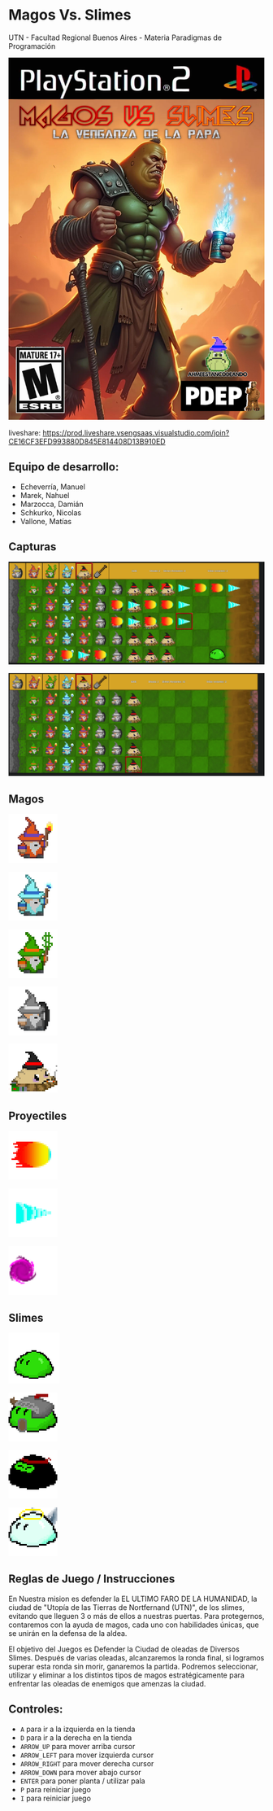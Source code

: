 #  Magos Vs. Slimes
UTN - Facultad Regional Buenos Aires - Materia Paradigmas de Programación

![portada](Cosas_juego/portada/PropuestaApha.jpg)


liveshare: https://prod.liveshare.vsengsaas.visualstudio.com/join?CE16CF3EFD993880D845E814408D13B910ED

## Equipo de desarrollo: 

- Echeverría, Manuel
- Marek, Nahuel
- Marzocca, Damián
- Schkurko, Nicolas
- Vallone, Matías
 

## Capturas 

![captura1](Cosas_juego/screen1.png)

![captura2](Cosas_juego/screen2.png)

## Magos

![mago fuego](assets/magoFuego.png) 

![mago hielo](assets/magoHielo.png)

![mago irlandes](assets/magoHealer.png)

![mago piedra](assets/magoPiedra.png)

![papajhon](assets/magoExplosivo.png)
 



## Proyectiles

![proyectil Normal](assets/p.proyectilFuego.png)

![proyectil Penetrante](assets/p.proyectilHielo.png)

![superProyectil](assets/p.superProyectil-1.png)

## Slimes

![slimeBasico](Cosas_juego/slime_base.png)

![slimeGuerrero](assets/s.slimeGuerrero.png)

![slimeNinja](assets/s.slimeNinja.png)

![slimeBlessed](assets/s.slimeBlessed.png)



## Reglas de Juego / Instrucciones
En Nuestra mision es defender la EL ULTIMO FARO DE LA HUMANIDAD, la ciudad de "Utopía de las Tierras de Nortfernand (UTN)", de los slimes, evitando que lleguen 3 o más de ellos a nuestras puertas. Para protegernos, contaremos con la ayuda de magos, cada uno con habilidades únicas, que se unirán en la defensa de la aldea.

El objetivo del Juegos es Defender la Ciudad de oleadas de Diversos Slimes. Después de varias oleadas, alcanzaremos la ronda final, si logramos superar esta ronda sin morir, ganaremos la partida.
Podremos seleccionar, utilizar y eliminar a los distintos tipos de magos estratégicamente para enfrentar las oleadas de enemigos que amenzas la ciudad. 

## Controles:

- `A` para ir a la izquierda en la tienda
- `D` para ir a la derecha en la tienda
- `ARROW_UP` para mover arriba cursor
- `ARROW_LEFT` para mover izquierda cursor
- `ARROW_RIGHT` para mover derecha cursor
- `ARROW_DOWN` para mover abajo cursor
- `ENTER` para poner planta / utilizar pala
- `P` para reiniciar juego
- `I` para reiniciar juego
